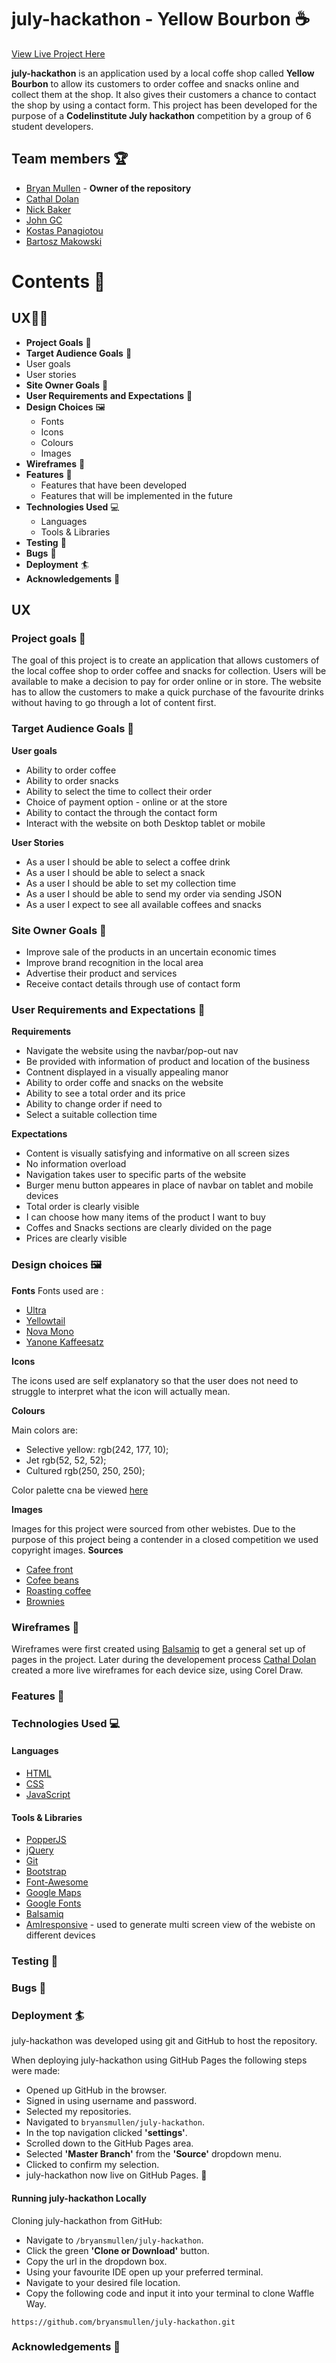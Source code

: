 # july-hackathon - **Yellow Bourbon** :coffee:

[View Live Project Here](###)

**july-hackathon** is an application used by a local coffe shop called **Yellow Bourbon** to allow its customers to order coffee and snacks online and collect them at the shop. It also gives their customers a chance to contact the shop by using a contact  form. This project has been developed for the purpose of a **CodeIinstitute July hackathon** competition by a group of 6 student developers.

## Team members :trophy:
* [Bryan Mullen](https://github.com/bryansmullen) - **Owner of the repository** 
* [Cathal Dolan](https://github.com/CathalDolan)
* [Nick Baker](https://github.com/NickBaker11)
* [John GC](https://github.com/JohnGC1510)
* [Kostas Panagiotou](https://github.com/lordcostas)
* [Bartosz Makowski](https://github.com/bartosz-makowski)




# Contents :book:

## UX:superhero_man:	
  * **Project Goals** :jigsaw:	
  * **Target Audience Goals** 	:dart:
   * User goals
   * User stories
  * **Site Owner Goals**  	:dart:
  * **User Requirements and Expectations** 	:dart:
  * **Design Choices** :framed_picture:		
    * Fonts
    * Icons
    * Colours
    * Images
  * **Wireframes** :straight_ruler:		
  * **Features** :abacus:	
    * Features that have been developed
    * Features that will be implemented in the future
  * **Technologies Used** :computer:	
    * Languages
    * Tools & Libraries
  * **Testing** :magnet:
  * **Bugs** :mosquito:
  * **Deployment** :surfer:
  * **Acknowledgements** :clap:

## UX 
### Project goals :jigsaw:	
The goal of this project is to create an application that allows customers of the local coffee shop to order coffee and snacks for collection. Users will be available to make a decision to pay for order online or in store. The website has to allow the customers to make a quick purchase of the favourite drinks without having to go through a lot of content first.

### Target Audience Goals :dart:

**User goals**

 * Ability to order coffee
 * Ability to order snacks
 * Ability to select the time to collect their order
 * Choice of payment option - online or at the store
 * Ability to contact the through the contact form
 * Interact with the website on both Desktop tablet or mobile

**User Stories**

 * As a user I should be able to select a coffee drink
 * As a user I should be able to select a snack
 * As a user I should be able to set my collection time
 * As a user I should be able to send my order via sending JSON
 * As a user I expect to see all available coffees and snacks

### Site Owner Goals  	:dart:

* Improve sale of the products in an uncertain economic times
* Improve brand recognition in the local area
* Advertise their product and services
* Receive contact details through use of contact form

### User Requirements and Expectations 	:dart:

**Requirements**
  * Navigate the website using the navbar/pop-out nav
  * Be provided with information of product and location of the business
  * Contnent displayed in a visually appealing manor
  * Ability to order coffe and snacks on the website
  * Ability to see a total order and its price
  * Ability to change order if need to
  * Select a suitable collection time
  
**Expectations**
  * Content is visually satisfying and informative on all screen sizes
  * No information overload
  * Navigation takes user to specific parts of the website
  * Burger menu button appeares in place of navbar on tablet and mobile devices
  * Total order is clearly visible
  * I can choose how many items of the product I want to buy
  * Coffes and Snacks sections are clearly divided on the page
  * Prices are clearly visible

### Design choices :framed_picture:

**Fonts**
Fonts used are : 
 * [Ultra](https://fonts.google.com/specimen/Ultra?query=ultra)
 * [Yellowtail](https://fonts.google.com/specimen/Yellowtail?query=yellow)
 * [Nova Mono](https://fonts.google.com/specimen/Nova+Mono?query=Nova)
 * [Yanone Kaffeesatz](https://fonts.google.com/specimen/Yanone+Kaffeesatz?query=Yano)

**Icons**

The icons used are self explanatory so that the user does not need to struggle to interpret what the icon will actually mean.

**Colours**

Main colors are:
* Selective yellow: rgb(242, 177, 10);
* Jet rgb(52, 52, 52);
* Cultured rgb(250, 250, 250);

Color palette cna be viewed [here](https://coolors.co/f2b10a-343434-fafafa)

**Images**

Images for this project were sourced from other webistes. Due to the purpose of this project being a contender in a closed competition we used copyright images.
**Sources**
 * [Cafee front](https://www.pinterest.co.uk/pin/241505598743043689/)
 * [Cofee beans](https://www.wallsauce.com/eu/wall-murals-wallpaper/coffee-beans-mural-wallpaper)
 * [Roasting coffee](https://gearpatrol.com/2016/01/12/understanding-the-finer-points-of-coffee-bean-roast/)
 * [Brownies](https://www.goodtoknow.co.uk/recipes/chocolate-brownies)


### Wireframes :straight_ruler:
Wireframes were first created using [Balsamiq](https://balsamiq.com/) to get a general set up of pages in the project. Later during the developement process [Cathal Dolan](https://github.com/CathalDolan) created a more live wireframes for each device size, using Corel Draw.

### Features :abacus:

### Technologies Used :computer:

#### Languages
* [HTML](https://developer.mozilla.org/en-US/docs/Web/HTML)
* [CSS](https://developer.mozilla.org/en-US/docs/Web/CSS)
* [JavaScript](https://www.w3schools.com/js/)

#### Tools & Libraries
* [PopperJS](https://popper.js.org/)
* [jQuery](https://jquery.com/)
* [Git](https://git-scm.com/)
* [Bootstrap](https://getbootstrap.com/)
* [Font-Awesome](https://fontawesome.com/icons?d=gallery)
* [Google Maps](https://www.google.com/maps/)
* [Google Fonts](https://fonts.google.com/)
* [Balsamiq](https://balsamiq.com/)
* [AmIresponsive](http://ami.responsivedesign.is/) - used to generate multi screen view of the webiste on different devices

### Testing :magnet:
### Bugs :mosquito:

### Deployment :surfer:

july-hackathon was developed using git and GitHub to host the repository.

When deploying july-hackathon using GitHub Pages the following steps were made:

* Opened up GitHub in the browser.
* Signed in using username and password.
* Selected my repositories.
* Navigated to ``bryansmullen/july-hackathon``.
* In the top navigation clicked **'settings'**.
* Scrolled down to the GitHub Pages area.
* Selected **'Master Branch'** from the **'Source'** dropdown menu.
* Clicked to confirm my selection.
* july-hackathon now live on GitHub Pages. :rocket: 

#### Running july-hackathon Locally

Cloning july-hackathon from GitHub:

* Navigate to ``/bryansmullen/july-hackathon``.
* Click the green **'Clone or Download'** button.
* Copy the url in the dropdown box.
* Using your favourite IDE open up your preferred terminal.
* Navigate to your desired file location.
* Copy the following code and input it into your terminal to clone Waffle Way.
```
https://github.com/bryansmullen/july-hackathon.git
```

### Acknowledgements :clap:

